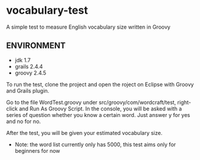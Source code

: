 # vocabulary-test

A simple test to measure English vocabulary size written in Groovy

ENVIRONMENT
-----------
- jdk 1.7
- grails 2.4.4
- groovy 2.4.5

To run the test, clone the project and open the roject on Eclipse with Groovy and Grails plugin.

Go to the file WordTest.groovy under src/groovy/com/wordcraft/test, right-click and Run As Groovy Script.
In the console, you will be asked with a series of question whether you know a certain word. Just answer y for yes and no for no.

After the test, you will be given your estimated vocabulary size.

* Note: the word list currently only has 5000, this test aims only for beginners for now


